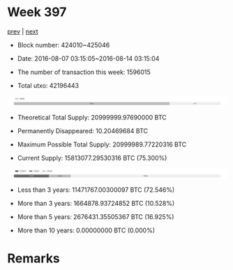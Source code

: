 # Week 397

[prev](week0396.md) | [next](week0398.md)

- Block number: 424010~425046

- Date: 2016-08-07 03:15:05~2016-08-14 03:15:04

- The number of transaction this week: 1596015

- Total utxo: 42196443

![](../images/mined_week0397.png)

- Theoretical Total Supply: 20999999.97690000 BTC

- Permanently Disappeared: 10.20469684 BTC

- Maximum Possible Total Supply: 20999989.77220316 BTC

- Current Supply: 15813077.29530316 BTC (75.300%)

![](../images/year_week0397.png)


- Less than 3 years: 11471767.00300097 BTC (72.546%)

- More than 3 years: 1664878.93724852 BTC (10.528%)

- More than 5 years: 2676431.35505367 BTC (16.925%)

- More than 10 years: 0.00000000 BTC (0.000%)

# Remarks


